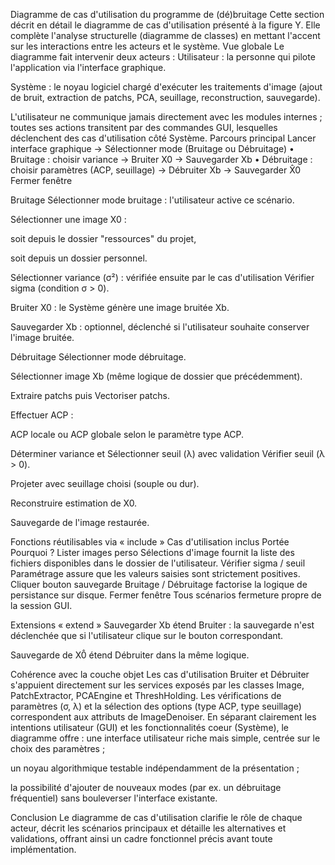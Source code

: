 Diagramme de cas d'utilisation du programme de (dé)bruitage
Cette section décrit en détail le diagramme de cas d'utilisation présenté à la figure Y. Elle complète l'analyse structurelle (diagramme de classes) en mettant l'accent sur les interactions entre les acteurs et le système.
Vue globale
Le diagramme fait intervenir deux acteurs :
Utilisateur : la personne qui pilote l'application via l'interface graphique.


Système : le noyau logiciel chargé d'exécuter les traitements d'image (ajout de bruit, extraction de patchs, PCA, seuillage, reconstruction, sauvegarde).


L'utilisateur ne communique jamais directement avec les modules internes ; toutes ses actions transitent par des commandes GUI, lesquelles déclenchent des cas d'utilisation côté Système.
Parcours principal
Lancer interface graphique
   → Sélectionner mode (Bruitage ou Débruitage)
      • Bruitage : choisir variance → Bruiter X0 → Sauvegarder Xb
      • Débruitage : choisir paramètres (ACP, seuillage) → Débruiter Xb → Sauvegarder X̂0
Fermer fenêtre

Bruitage
Sélectionner mode bruitage : l'utilisateur active ce scénario.


Sélectionner une image X0 :


soit depuis le dossier "ressources" du projet,


soit depuis un dossier personnel.


Sélectionner variance (σ²) : vérifiée ensuite par le cas d'utilisation Vérifier sigma (condition σ > 0).


Bruiter X0 : le Système génère une image bruitée Xb.


Sauvegarder Xb : optionnel, déclenché si l'utilisateur souhaite conserver l'image bruitée.


Débruitage
Sélectionner mode débruitage.


Sélectionner image Xb (même logique de dossier que précédemment).


Extraire patchs puis Vectoriser patchs.


Effectuer ACP :


ACP locale ou ACP globale selon le paramètre type ACP.


Déterminer variance et Sélectionner seuil (λ) avec validation Vérifier seuil (λ > 0).


Projeter avec seuillage choisi (souple ou dur).


Reconstruire estimation de X0.


Sauvegarde de l'image restaurée.


Fonctions réutilisables via « include »
Cas d'utilisation inclus
Portée
Pourquoi ?
Lister images perso
Sélections d'image
fournit la liste des fichiers disponibles dans le dossier de l'utilisateur.
Vérifier sigma / seuil
Paramétrage
assure que les valeurs saisies sont strictement positives.
Cliquer bouton sauvegarde
Bruitage / Débruitage
factorise la logique de persistance sur disque.
Fermer fenêtre
Tous scénarios
fermeture propre de la session GUI.

Extensions « extend »
Sauvegarder Xb étend Bruiter : la sauvegarde n'est déclenchée que si l'utilisateur clique sur le bouton correspondant.


Sauvegarde de X0̂ étend Débruiter dans la même logique.


Cohérence avec la couche objet
Les cas d'utilisation Bruiter et Débruiter s'appuient directement sur les services exposés par les classes Image, PatchExtractor, PCAEngine et ThreshHolding. Les vérifications de paramètres (σ, λ) et la sélection des options (type ACP, type seuillage) correspondent aux attributs de ImageDenoiser.
En séparant clairement les intentions utilisateur (GUI) et les fonctionnalités coeur (Système), le diagramme offre :
une interface utilisateur riche mais simple, centrée sur le choix des paramètres ;


un noyau algorithmique testable indépendamment de la présentation ;


la possibilité d'ajouter de nouveaux modes (par ex. un débruitage fréquentiel) sans bouleverser l'interface existante.


Conclusion
Le diagramme de cas d'utilisation clarifie le rôle de chaque acteur, décrit les scénarios principaux et détaille les alternatives et validations, offrant ainsi un cadre fonctionnel précis avant toute implémentation.

